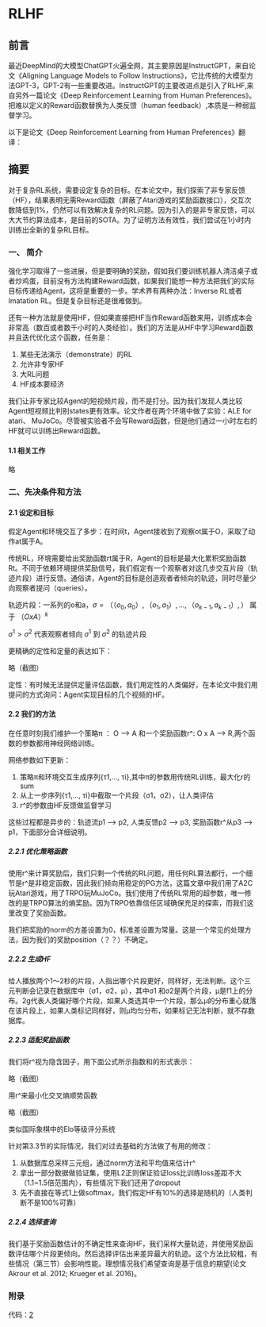 # RLHF

## 前言

最近DeepMind的大模型ChatGPT火遍全网，其主要原因是InstructGPT，来自论文《Aligning Language Models to Follow Instructions》，它比传统的大模型方法GPT-3，GPT-2有一些重要改进。InstructGPT的主要改进点是引入了RLHF,来自另外一篇论文《Deep Reinforcement Learning from Human Preferences》。把难以定义的Reward函数替换为人类反馈（human feedback）,本质是一种弱监督学习。

以下是论文《Deep Reinforcement Learning from Human Preferences》翻译：

## 摘要

对于复杂RL系统，需要设定复杂的目标。在本论文中，我们探索了非专家反馈（HF），结果表明无需Reward函数（屏蔽了Atari游戏的奖励函数接口），交互次数降低到1%，仍然可以有效解决复杂的RL问题。因为引入的是非专家反馈，可以大大节约算法成本，是目前的SOTA。为了证明方法有效性，我们尝试在1小时内训练出全新的复杂RL目标。

### 一、 简介

强化学习取得了一些进展，但是要明确的奖励，假如我们要训练机器人清洁桌子或者炒鸡蛋，目前没有方法构建Reward函数，如果我们能想一种方法把我们的实际目标传递给Agent，这将是重要的一步。学术界有两种办法：Inverse RL或者Imatation RL。但是复杂目标还是很难做到。

还有一种方法就是使用HF，但如果直接把HF当作Reward函数来用，训练成本会非常高（数百或者数千小时的人类经验）。我们的方法是从HF中学习Reward函数并且迭代优化这个函数，任务是：

1. 某些无法演示（demonstrate）的RL
1. 允许非专家HF
1. 大RL问题
1. HF成本要经济

我们让非专家比较Agent的短视频片段，而不是打分。因为我们发现人类比较Agent短视频比判别states更有效率。论文作者在两个环境中做了实验：ALE for atari、 MuJoCo。尽管被实验者不会写Reward函数，但是他们通过一小时左右的HF就可以训练出Reward函数。

#### 1.1 相关工作

略

### 二、先决条件和方法

#### 2.1 设定和目标

假定Agent和环境交互了多步：在时间t，Agent接收到了观察ot属于O，采取了动作at属于A。

传统RL，环境需要给出奖励函数rt属于R，Agent的目标是最大化累积奖励函数Rt。不同于依赖环境提供奖励信号，我们假定有一个观察者对这几步交互片段（轨迹片段）进行反馈。通俗讲，Agent的目标是创造观者者倾向的轨迹，同时尽量少向观察者提问（queries）。

轨迹片段：一系列的o和a，$σ=（（o_0,a_0）,（o_1,a_1）, … ,（o_{k-1},a_{k-1}）,）$ 属于 $（ O x A ）^k$

$σ^1 > σ^2$ 代表观察者倾向 $σ^1$ 到 $σ^2$ 的轨迹片段

更精确的定性和定量的表达如下：

略（截图）

定性：有时候无法提供定量评估函数，我们用定性的人类偏好，在本论文中我们用提问的方式询问：Agent实现目标的几个视频的HF。

#### 2.2 我们的方法
在任意时刻我们维护一个策略π ： O –> A 和一个奖励函数r^: O x A –> R,两个函数的参数都用神经网络训练。

网络参数如下更新：

1. 策略π和环境交互生成序列{τ1,…, τi},其中π的参数用传统RL训练，最大化r的sum
1. 从上一步序列{τ1,…, τi}中截取一个片段（σ1，σ2），让人类评估
1. r^的参数由HF反馈做监督学习

这些过程都是异步的：轨迹流p1 –> p2, 人类反馈p2 –> p3, 奖励函数r^从p3 –> p1，下面部分会详细说明。

##### 2.2.1 优化策略函数

使用r^来计算奖励后，我们只剩一个传统的RL问题，用任何RL算法都行，一个细节是r^是非稳定函数，因此我们倾向用稳定的PG方法，这篇文章中我们用了A2C玩Atari游戏，用了TRPO玩MuJoCo。我们使用了传统RL常用的超参数，唯一修改的是TRPO算法的熵奖励。因为TRPO依靠信任区域确保充足的探索，而我们这里改变了奖励函数。

我们把奖励的norm的方差设置为0，标准差设置为常量。这是一个常见的处理方法，因为我们的奖励position（？？）不确定。

##### 2.2.2 生成HF

给人播放两个1～2秒的片段，人指出哪个片段更好，同样好，无法判断。这个三元判断会记录在数据库中（σ1，σ2，μ），其中σ1 和σ2是两个片段，μ是f1上的分布。2g代表人类偏好哪个片段，如果人类选其中一个片段，那么μ的分布重心就落在该片段上，如果人类标记同样好，则μ均匀分布，如果标记无法判断，就不存数据库。

##### 2.2.3 适配奖励函数

我们将r^视为隐含因子，用下面公式所示指数和的形式表示：

略（截图）

用r^来最小化交叉熵顺势函数

略（截图）

类似国际象棋中的Elo等级评分系统

针对第3.3节的实际情况，我们对过去基础的方法做了有用的修改：

1. 从数据库总采样三元组，通过norm方法和平均值来估计r^
1. 拿出一部分数据做验证集，使用L2正则保证验证loss比训练loss差距不大（1.1~1.5倍范围内），有些情况下我们还用了dropout
1. 先不直接在等式1上做softmax，我们假定HF有10%的选择是随机的（人类判断不是100%可靠）

##### 2.2.4 选择查询

我们基于奖励函数估计的不确定性来查询HF，我们采样大量轨迹，并使用奖励函数评估哪个片段更倾向。然后选择评估出来差异最大的轨迹。这个方法比较粗，有些情况（第三节）会影响性能。理想情况我们希望查询是基于信息的期望(论文 Akrour et al. 2012; Krueger et al. 2016)。

### 附录

代码：[2]


[1]: http://www.abilitygame.cn/2022/12/12/rlhf-%E4%B8%80%E7%A7%8D%E5%BC%B1%E7%9B%91%E7%9D%A3%E5%AD%A6%E4%B9%A0%E6%96%B9%E6%B3%95/
[2]: https://github.com/HarderThenHarder/transformers_tasks/tree/main/RLHF
